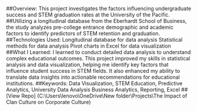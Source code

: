 ##Overview: This project investigates the factors influencing undergraduate success and STEM graduation rates at the University of the Pacific. 
##Utilizing a longitudinal database from the Eberhardt School of Business, the study analyzes pre-college entrance demographic and academic factors to identify predictors of STEM retention and graduation.
##Technologies Used: Longitudinal database for data analysis Statistical methods for data analysis Pivot charts in Excel for data visualization
##What I Learned: I learned to conduct detailed data analysis to understand complex educational outcomes. This project improved my skills in statistical analysis and data visualization, helping me identify key factors that influence student success in STEM fields. It also enhanced my ability to translate data insights into actionable recommendations for educational institutions.
##Keywords: Data Visualization, STEM Education, Predictive Analytics, University Data Analysis Business Analytics, Reporting, Excel
##[View Repo] (C:\Users\lenovo\OneDrive\New folder\Projects\The Impact of Clan Culture on Corporate Culture)
